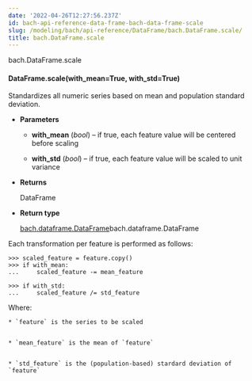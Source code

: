 ```yaml
---
date: '2022-04-26T12:27:56.237Z'
id: bach-api-reference-data-frame-bach-data-frame-scale
slug: /modeling/bach/api-reference/DataFrame/bach.DataFrame.scale/
title: bach.DataFrame.scale
---
```


bach.DataFrame.scale


#### DataFrame.scale(with_mean=True, with_std=True)
Standardizes all numeric series based on mean and population standard deviation.


* **Parameters**

    
    * **with_mean** (*bool*) – if true, each feature value will be centered before scaling


    * **with_std** (*bool*) – if true, each feature value will be scaled to unit variance



* **Returns**

    DataFrame



* **Return type**

    [bach.dataframe.DataFrame](#bach.DataFrame)bach.dataframe.DataFrame


Each transformation per feature is performed as follows:

<!-- import pandas
data = {'index': ['a', 'b', 'c', 'd'], 'feature': [1, 2, 3, 4]}
pdf = pandas.DataFrame(data)
df = DataFrame.from_pandas(engine=engine, df=pdf, convert_objects=True)
df = df.set_index('index')
agg_df = df.agg(['mean', 'std_pop'], numeric_only=True)

feature = df['feature']
mean_feature = agg_df['feature_mean']
std_feature = agg_df['feature_std_pop']
with_mean = True
with_std = True -->
```pycon3
>>> scaled_feature = feature.copy()
>>> if with_mean:
...     scaled_feature -= mean_feature

>>> if with_std:
...     scaled_feature /= std_feature
```

Where:

    
    * `feature` is the series to be scaled


    * `mean_feature` is the mean of `feature`


    * `std_feature` is the (population-based) stardard deviation of `feature`

<!-- !! processed by numpydoc !! -->

